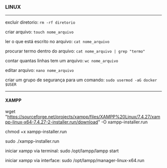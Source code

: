 ### LINUX

<hr>

excluir diretorio: `rm -rf diretorio`

criar arquivo: `touch nome_arquivo`

ler o que está escrito no arquivo: `cat nome_arquivo`

procurar termo dentro do arquivo: `cat nome_arquivo | grep "termo"`

contar quantas linhas tem um arquivo: `wc nome_arquivo`

editar arquivo: `nano nome_arquivo`

criar um grupo de segurança para um comando: `sudo usermod -aG docker $USER`

<hr>

#### XAMPP

  wget "https://sourceforge.net/projects/xampp/files/XAMPP%20Linux/7.4.27/xampp-linux-x64-7.4.27-2-installer.run/download" -O xampp-installer.run
  
  chmod +x xampp-installer.run
  
  sudo ./xampp-installer.run
  
  iniciar xampp via terminal: sudo /opt/lampp/lampp start
  
  iniciar xampp via interface: sudo /opt/lampp/manager-linux-x64.run
